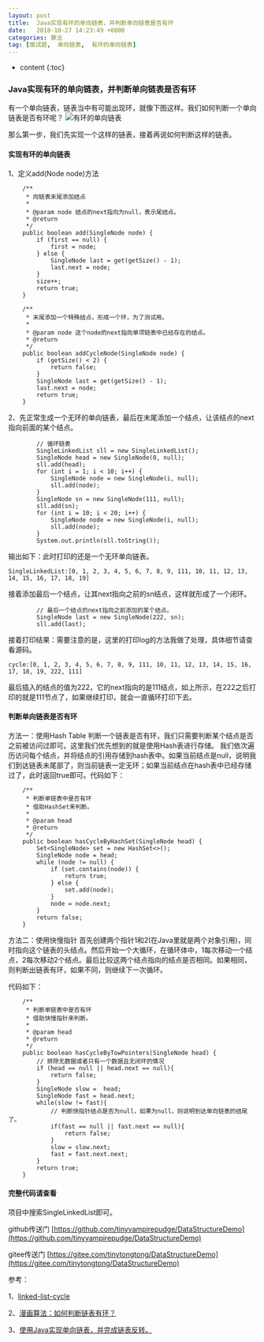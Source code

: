 ```yaml
---
layout: post
title:  Java实现有环的单向链表，并判断单向链表是否有环
date:   2018-10-27 14:23:49 +0800
categories: 算法
tag: [面试题,  单向链表,  有环的单向链表]
---
```


* content
{:toc}



### Java实现有环的单向链表，并判断单向链表是否有环
有一个单向链表，链表当中有可能出现环，就像下图这样。我们如何判断一个单向链表是否有环呢？
![有环的单向链表](http://jbcdn2.b0.upaiyun.com/2016/09/264a694e303e5c817dbc14956575fda9.jpg)

那么第一步，我们先实现一个这样的链表，接着再说如何判断这样的链表。

#### 实现有环的单向链表
1、定义add(Node node)方法

```
    /**
     * 向链表末尾添加结点
     *
     * @param node 结点的next指向为null，表示尾结点。
     * @return
     */
    public boolean add(SingleNode node) {
        if (first == null) {
            first = node;
        } else {
            SingleNode last = get(getSize() - 1);
            last.next = node;
        }
        size++;
        return true;
    }

    /**
     * 末尾添加一个特殊结点，形成一个环，为了测试用。
     *
     * @param node 这个node的next指向单项链表中已经存在的结点。
     * @return
     */
    public boolean addCycleNode(SingleNode node) {
        if (getSize() < 2) {
            return false;
        }
        SingleNode last = get(getSize() - 1);
        last.next = node;
        return true;
    }
```

2、先正常生成一个无环的单向链表，最后在末尾添加一个结点，让该结点的next指向前面的某个结点。

```
        // 循环链表
        SingleLinkedList sll = new SingleLinkedList();
        SingleNode head = new SingleNode(0, null);
        sll.add(head);
        for (int i = 1; i < 10; i++) {
            SingleNode node = new SingleNode(i, null);
            sll.add(node);
        }
        SingleNode sn = new SingleNode(111, null);
        sll.add(sn);
        for (int i = 10; i < 20; i++) {
            SingleNode node = new SingleNode(i, null);
            sll.add(node);
        }
        System.out.println(sll.toString());
```

输出如下：此时打印的还是一个无环单向链表。

```
SingleLinkedList:[0, 1, 2, 3, 4, 5, 6, 7, 8, 9, 111, 10, 11, 12, 13, 14, 15, 16, 17, 18, 19]
```

接着添加最后一个结点，让其next指向之前的sn结点，这样就形成了一个闭环。

```
        // 最后一个结点的next指向之前添加的某个结点。
        SingleNode last = new SingleNode(222, sn);
        sll.add(last);

```

接着打印结果：需要注意的是，这里的打印log的方法我做了处理，具体细节请查看源码。

```
cycle:[0, 1, 2, 3, 4, 5, 6, 7, 8, 9, 111, 10, 11, 12, 13, 14, 15, 16, 17, 18, 19, 222, 111]
```

最后插入的结点的值为222，它的next指向的是111结点，如上所示，在222之后打印的就是111节点了，如果继续打印，就会一直循环打印下去。

#### 判断单向链表是否有环

方法一：使用Hash Table
判断一个链表是否有环，我们只需要判断某个结点是否之前被访问过即可。这里我们优先想到的就是使用Hash表进行存储。
我们依次遍历访问每个结点，并将结点的引用存储到hash表中。如果当前结点是null，说明我们到达链表未尾部了，则当前链表一定无环；如果当前结点在hash表中已经存储过了，此时返回true即可。代码如下：

```
    /**
     * 判断单链表中是否有环
     * 借助HashSet来判断。
     *
     * @param head
     * @return
     */
    public boolean hasCycleByHashSet(SingleNode head) {
        Set<SingleNode> set = new HashSet<>();
        SingleNode node = head;
        while (node != null) {
            if (set.contains(node)) {
                return true;
            } else {
                set.add(node);
            }
            node = node.next;
        }
        return false;
    }
```

方法二：使用快慢指针
首先创建两个指针1和2(在Java里就是两个对象引用)，同时指向这个链表的头结点。然后开始一个大循环，在循环体中，1每次移动一个结点，2每次移动2个结点。最后比较这两个结点指向的结点是否相同。如果相同，则判断出链表有环，如果不同，则继续下一次循环。

代码如下：

```
    /**
     * 判断单链表中是否有环
     * 借助快慢指针来判断。
     *
     * @param head
     * @return
     */
    public boolean hasCycleByTowPointers(SingleNode head) {
        // 排除无数据或者只有一个数据且无闭环的情况
        if (head == null || head.next == null){
            return false;
        }
        SingleNode slow =  head;
        SingleNode fast = head.next;
        while(slow != fast){
            // 判断快指针结点是否为null，如果为null，则说明到达单向链表的结尾了。
            if(fast == null || fast.next == null){
                return false;
            }
            slow = slow.next;
            fast = fast.next.next;
        }
        return true;
    }
```

#### 完整代码请查看
项目中搜索SingleLinkedList即可。

github传送门 [https://github.com/tinyvampirepudge/DataStructureDemo](https://github.com/tinyvampirepudge/DataStructureDemo)

gitee传送门 [https://gitee.com/tinytongtong/DataStructureDemo](https://gitee.com/tinytongtong/DataStructureDemo)

参考：

1、[linked-list-cycle](https://leetcode.com/problems/linked-list-cycle/description/)

2、[漫画算法：如何判断链表有环？](http://blog.jobbole.com/106227/)

3、[使用Java实现单向链表，并完成链表反转。](https://blog.csdn.net/qq_26287435/article/details/83421036)
